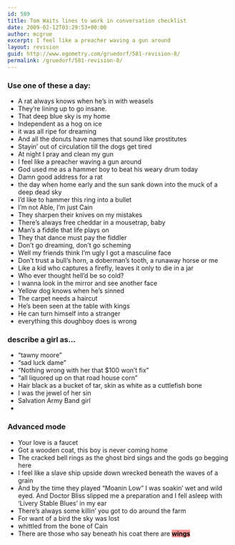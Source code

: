 ```yaml
---
id: 589
title: Tom Waits lines to work in conversation checklist
date: 2009-02-12T03:29:53+00:00
author: mcgrue
excerpt: I feel like a preacher waving a gun around
layout: revision
guid: http://www.egometry.com/gruedorf/581-revision-8/
permalink: /gruedorf/581-revision-8/
---
```

### Use one of these a day:

  * A rat always knows when he&#8217;s in with weasels
  * They&#8217;re lining up to go insane.
  * That deep blue sky is my home
  * Independent as a hog on ice
  * it was all ripe for dreaming
  * And all the donuts have names that sound like prostitutes
  * Stayin&#8217; out of circulation till the dogs get tired
  * At night I pray and clean my gun
  * I feel like a preacher waving a gun around
  * God used me as a hammer boy to beat his weary drum today
  * Damn good address for a rat
  * the day when home early and the sun sank down into the muck of a deep dead sky
  * I&#8217;d like to hammer this ring into a bullet
  * I&#8217;m not Able, I&#8217;m just Cain
  * They sharpen their knives on my mistakes
  * There&#8217;s always free cheddar in a mousetrap, baby
  * Man&#8217;s a fiddle that life plays on
  * They that dance must pay the fiddler
  * Don&#8217;t go dreaming, don&#8217;t go scheming
  * Well my friends think I&#8217;m ugly I got a masculine face
  * Don&#8217;t trust a bull&#8217;s horn, a doberman&#8217;s tooth, a runaway horse or me
  * Like a kid who captures a firefly, leaves it only to die in a jar
  * Who ever thought hell&#8217;d be so cold?
  * I wanna look in the mirror and see another face
  * Yellow dog knows when he&#8217;s sinned
  * The carpet needs a haircut
  * He&#8217;s been seen at the table with kings
  * He can turn himself into a stranger
  * everything this doughboy does is wrong

### describe a girl as&#8230;

  * &#8220;tawny moore&#8221;
  * &#8220;sad luck dame&#8221;
  * &#8220;Nothing wrong with her that $100 won&#8217;t fix&#8221;
  * &#8220;all liquored up on that road house corn&#8221;
  * Hair black as a bucket of tar, skin as white as a cuttlefish bone
  * I was the jewel of her sin
  * <span><span class="txt_1">Salvation Army Band girl</span></span>
  * <span><span class="txt_1"><br /> </span></span>

### Advanced mode

  * Your love is a faucet
  * Got a wooden coat, this boy is never coming home
  * The cracked bell rings as the ghost bird sings and the gods go begging here
  * I feel like a slave ship upside down wrecked beneath the waves of a grain
  * And by the time they played &#8220;Moanin Low&#8221; I was soakin&#8217; wet and wild eyed. And Doctor Bliss slipped me a preparation and I fell asleep with &#8216;Livery Stable Blues&#8217; in my ear
  * There&#8217;s always some killin&#8217; you got to do around the farm
  * For want of a bird the sky was lost
  * whittled from the bone of Cain
  * There are those who say beneath his coat there are <strong style="color: black; background-color: #ff9999;">wings</strong>